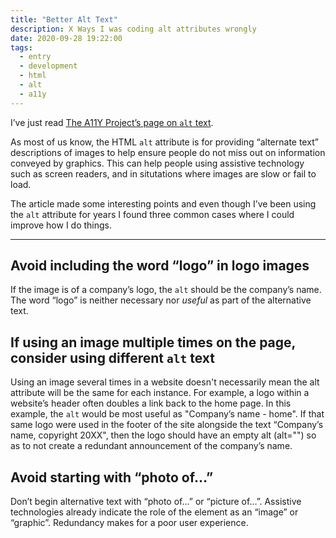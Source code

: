 ```yaml
---
title: "Better Alt Text"
description: X Ways I was coding alt attributes wrongly
date: 2020-09-28 19:22:00
tags:
  - entry
  - development
  - html
  - alt
  - a11y
---
```

I’ve just read [The A11Y Project’s page on `alt` text](https://www.a11yproject.com/posts/2013-01-14-alt-text/).

As most of us know, the HTML `alt` attribute is for providing “alternate text” descriptions of images to help ensure people do not miss out on information conveyed by graphics. This can help people using assistive technology such as screen readers, and in situtations where images are slow or fail to load.

The article made some interesting points and even though I’ve been using the `alt` attribute for years I found three common cases where I could improve how I do things.

---

## Avoid including the word “logo” in logo images

If the image is of a company’s logo, the `alt` should be the company’s name. The word “logo” is neither necessary nor _useful_ as part of the alternative text.

## If using an image multiple times on the page, consider using different `alt` text

Using an image several times in a website doesn't necessarily mean the alt attribute will be the same for each instance. For example, a logo within a website’s header often doubles a link back to the home page. In this example, the `alt` would be most useful as "Company’s name - home". If that same logo were used in the footer of the site alongside the text “Company’s name, copyright 20XX", then the logo should have an empty alt (alt="") so as to not create a redundant announcement of the company’s name.

## Avoid starting with “photo of…”

Don’t begin alternative text with “photo of…” or “picture of…”. Assistive technologies already indicate the role of the element as an “image” or “graphic”. Redundancy makes for a poor user experience.
